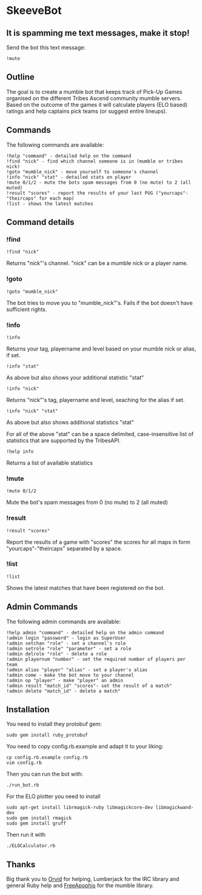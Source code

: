 SkeeveBot
=========

It is spamming me text messages, make it stop!
----------------------------------------------

Send the bot this text message:  

	!mute

Outline
-------

The goal is to create a mumble bot that keeps track of Pick-Up Games
organised on the different Tribes Ascend community mumble servers. 
Based on the outcome of the games it will calculate players (ELO based)
ratings and help captains pick teams (or suggest entire lineups).


Commands
--------

The following commands are available:

	!help "command" - detailed help on the command
	!find "nick" - find which channel someone is in (mumble or tribes nick)
	!goto "mumble_nick" - move yourself to someone's channel
	!info "nick" "stat" - detailed stats on player
	!mute 0/1/2 - mute the bots spam messages from 0 (no mute) to 2 (all muted)
	!result "scores" - report the results of your last PUG ("yourcaps"-"theircaps" for each map)
	!list - shows the latest matches

Command details
---------------

### !find ###
	!find "nick"
Returns "nick"'s channel. "nick" can be a mumble nick or a player name.

### !goto ###
	!goto "mumble_nick"
The bot tries to move you to "mumble_nick"'s. Fails if the bot doesn't have sufficient rights.

### !info ###
	!info  
Returns your tag, playername and level based on your mumble nick or alias, if set.  

	!info "stat"  
As above but also shows your additional statistic "stat"  

	!info "nick"  
Returns "nick"'s tag, playername and level, seaching for the alias if set.  

	!info "nick" "stat"  
As above but also shows additional statistics "stat"  

For all of the above "stat" can be a space delimited, case-insensitive list of statistics that are supported by the TribesAPI.  

	!help info  
Returns a list of available statistics

### !mute ###
	!mute 0/1/2
Mute the bot's spam messages from 0 (no mute) to 2 (all muted)

### !result ###
	!result "scores"
Report the results of a game with "scores" the scores for all maps in form "yourcaps"-"theircaps" separated by a space.

### !list ###
	!list
Shows the latest matches that have been registered on the bot.


Admin Commands
--------------

The following admin commands are available:

	!help admin "command" - detailed help on the admin command
	!admin login "password" - login as SuperUser
	!admin setchan "role" - set a channel's role
	!admin setrole "role" "parameter" - set a role
	!admin delrole "role" - delete a role
	!admin playernum "number" - set the required number of players per team
	!admin alias "player" "alias" - set a player's alias
	!admin come - make the bot move to your channel
	!admin op "player" - make "player" an admin
	!admin result "match_id" "scores"- set the result of a match"
	!admin delete "match_id" - delete a match"

Installation
------------

You need to install they protobuf gem:

	sudo gem install ruby_protobuf

You need to copy config.rb.example and adapt it to your liking:
	
	cp config.rb.example config.rb
	vim config.rb

Then you can run the bot with:

	./run_bot.rb

For the ELO plotter you need to install

	sudo apt-get install librmagick-ruby libmagickcore-dev libmagickwand-dev
	sudo gem install rmagick
	sudo gem install gruff

Then run it with 

	./ELOCalculator.rb

Thanks
------

Big thank you to [Orvid](https://github.com/Orvid) for helping, Lumberjack for the IRC library and general Ruby help and [FreeApophis](https://github.com/FreeApophis) for the mumble library.
